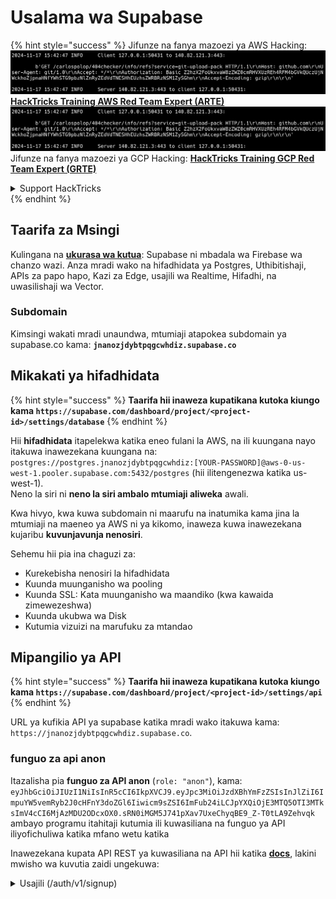 # Usalama wa Supabase

{% hint style="success" %}
Jifunze na fanya mazoezi ya AWS Hacking:<img src="../.gitbook/assets/image (1).png" alt="" data-size="line">[**HackTricks Training AWS Red Team Expert (ARTE)**](https://training.hacktricks.xyz/courses/arte)<img src="../.gitbook/assets/image (1).png" alt="" data-size="line">\
Jifunze na fanya mazoezi ya GCP Hacking: <img src="../.gitbook/assets/image (2).png" alt="" data-size="line">[**HackTricks Training GCP Red Team Expert (GRTE)**<img src="../.gitbook/assets/image (2).png" alt="" data-size="line">](https://training.hacktricks.xyz/courses/grte)

<details>

<summary>Support HackTricks</summary>

* Angalia [**mpango wa usajili**](https://github.com/sponsors/carlospolop)!
* **Jiunge na** 💬 [**kikundi cha Discord**](https://discord.gg/hRep4RUj7f) au [**kikundi cha telegram**](https://t.me/peass) au **fuata** sisi kwenye **Twitter** 🐦 [**@hacktricks\_live**](https://twitter.com/hacktricks\_live)**.**
* **Shiriki mbinu za hacking kwa kuwasilisha PRs kwa** [**HackTricks**](https://github.com/carlospolop/hacktricks) na [**HackTricks Cloud**](https://github.com/carlospolop/hacktricks-cloud) repos za github.

</details>
{% endhint %}

## Taarifa za Msingi

Kulingana na [**ukurasa wa kutua**](https://supabase.com/): Supabase ni mbadala wa Firebase wa chanzo wazi. Anza mradi wako na hifadhidata ya Postgres, Uthibitishaji, APIs za papo hapo, Kazi za Edge, usajili wa Realtime, Hifadhi, na uwasilishaji wa Vector.

### Subdomain

Kimsingi wakati mradi unaundwa, mtumiaji atapokea subdomain ya supabase.co kama: **`jnanozjdybtpqgcwhdiz.supabase.co`**

## **Mikakati ya hifadhidata**

{% hint style="success" %}
**Taarifa hii inaweza kupatikana kutoka kiungo kama `https://supabase.com/dashboard/project/<project-id>/settings/database`**
{% endhint %}

Hii **hifadhidata** itapelekwa katika eneo fulani la AWS, na ili kuungana nayo itakuwa inawezekana kuungana na: `postgres://postgres.jnanozjdybtpqgcwhdiz:[YOUR-PASSWORD]@aws-0-us-west-1.pooler.supabase.com:5432/postgres` (hii ilitengenezwa katika us-west-1).\
Neno la siri ni **neno la siri ambalo mtumiaji aliweka** awali.

Kwa hivyo, kwa kuwa subdomain ni maarufu na inatumika kama jina la mtumiaji na maeneo ya AWS ni ya kikomo, inaweza kuwa inawezekana kujaribu **kuvunjavunja nenosiri**.

Sehemu hii pia ina chaguzi za:

* Kurekebisha nenosiri la hifadhidata
* Kuunda muunganisho wa pooling
* Kuunda SSL: Kata muunganisho wa maandiko (kwa kawaida zimewezeshwa)
* Kuunda ukubwa wa Disk
* Kutumia vizuizi na marufuku za mtandao

## Mipangilio ya API

{% hint style="success" %}
**Taarifa hii inaweza kupatikana kutoka kiungo kama `https://supabase.com/dashboard/project/<project-id>/settings/api`**
{% endhint %}

URL ya kufikia API ya supabase katika mradi wako itakuwa kama: `https://jnanozjdybtpqgcwhdiz.supabase.co`.

### funguo za api anon

Itazalisha pia **funguo za API anon** (`role: "anon"`), kama: `eyJhbGciOiJIUzI1NiIsInR5cCI6IkpXVCJ9.eyJpc3MiOiJzdXBhYmFzZSIsInJlZiI6ImpuYW5vemRyb2J0cHFnY3doZGl6Iiwicm9sZSI6ImFub24iLCJpYXQiOjE3MTQ5OTI3MTksImV4cCI6MjAzMDU2ODcxOX0.sRN0iMGM5J741pXav7UxeChyqBE9_Z-T0tLA9Zehvqk` ambayo programu itahitaji kutumia ili kuwasiliana na funguo ya API iliyofichuliwa katika mfano wetu katika

Inawezekana kupata API REST ya kuwasiliana na API hii katika [**docs**](https://supabase.com/docs/reference/self-hosting-auth/returns-the-configuration-settings-for-the-gotrue-server), lakini mwisho wa kuvutia zaidi ungekuwa:

<details>

<summary>Usajili (/auth/v1/signup)</summary>
```
POST /auth/v1/signup HTTP/2
Host: id.io.net
Content-Length: 90
X-Client-Info: supabase-js-web/2.39.2
Sec-Ch-Ua: "Not-A.Brand";v="99", "Chromium";v="124"
Sec-Ch-Ua-Mobile: ?0
Authorization: Bearer eyJhbGciOiJIUzI1NiIsInR5cCI6IkpXVCJ9.eyJpc3MiOiJzdXBhYmFzZSIsInJlZiI6ImpuYW5vemRyb2J0cHFnY3doZGl6Iiwicm9sZSI6ImFub24iLCJpYXQiOjE3MTQ5OTI3MTksImV4cCI6MjAzMDU2ODcxOX0.sRN0iMGM5J741pXav7UxeChyqBE9_Z-T0tLA9Zehvqk
User-Agent: Mozilla/5.0 (Windows NT 10.0; Win64; x64) AppleWebKit/537.36 (KHTML, like Gecko) Chrome/124.0.6367.60 Safari/537.36
Content-Type: application/json;charset=UTF-8
Apikey: eyJhbGciOiJIUzI1NiIsInR5cCI6IkpXVCJ9.eyJpc3MiOiJzdXBhYmFzZSIsInJlZiI6ImpuYW5vemRyb2J0cHFnY3doZGl6Iiwicm9sZSI6ImFub24iLCJpYXQiOjE3MTQ5OTI3MTksImV4cCI6MjAzMDU2ODcxOX0.sRN0iMGM5J741pXav7UxeChyqBE9_Z-T0tLA9Zehvqk
Sec-Ch-Ua-Platform: "macOS"
Accept: */*
Origin: https://cloud.io.net
Sec-Fetch-Site: same-site
Sec-Fetch-Mode: cors
Sec-Fetch-Dest: empty
Referer: https://cloud.io.net/
Accept-Encoding: gzip, deflate, br
Accept-Language: en-GB,en-US;q=0.9,en;q=0.8
Priority: u=1, i

{"email":"test@exmaple.com","password":"SomeCOmplexPwd239."}
```
</details>

<details>

<summary>Ingia (/auth/v1/token?grant_type=password)</summary>
```
POST /auth/v1/token?grant_type=password HTTP/2
Host: hypzbtgspjkludjcnjxl.supabase.co
Content-Length: 80
X-Client-Info: supabase-js-web/2.39.2
Sec-Ch-Ua: "Not-A.Brand";v="99", "Chromium";v="124"
Sec-Ch-Ua-Mobile: ?0
Authorization: Bearer eyJhbGciOiJIUzI1NiIsInR5cCI6IkpXVCJ9.eyJpc3MiOiJzdXBhYmFzZSIsInJlZiI6ImpuYW5vemRyb2J0cHFnY3doZGl6Iiwicm9sZSI6ImFub24iLCJpYXQiOjE3MTQ5OTI3MTksImV4cCI6MjAzMDU2ODcxOX0.sRN0iMGM5J741pXav7UxeChyqBE9_Z-T0tLA9Zehvqk
User-Agent: Mozilla/5.0 (Windows NT 10.0; Win64; x64) AppleWebKit/537.36 (KHTML, like Gecko) Chrome/124.0.6367.60 Safari/537.36
Content-Type: application/json;charset=UTF-8
Apikey: eyJhbGciOiJIUzI1NiIsInR5cCI6IkpXVCJ9.eyJpc3MiOiJzdXBhYmFzZSIsInJlZiI6ImpuYW5vemRyb2J0cHFnY3doZGl6Iiwicm9sZSI6ImFub24iLCJpYXQiOjE3MTQ5OTI3MTksImV4cCI6MjAzMDU2ODcxOX0.sRN0iMGM5J741pXav7UxeChyqBE9_Z-T0tLA9Zehvqk
Sec-Ch-Ua-Platform: "macOS"
Accept: */*
Origin: https://cloud.io.net
Sec-Fetch-Site: same-site
Sec-Fetch-Mode: cors
Sec-Fetch-Dest: empty
Referer: https://cloud.io.net/
Accept-Encoding: gzip, deflate, br
Accept-Language: en-GB,en-US;q=0.9,en;q=0.8
Priority: u=1, i

{"email":"test@exmaple.com","password":"SomeCOmplexPwd239."}
```
</details>

Hivyo, kila wakati unapotambua mteja anayetumia supabase na subdomain waliyotolewa (inawezekana kwamba subdomain ya kampuni ina CNAME juu ya subdomain yao ya supabase), unaweza kujaribu **kuunda akaunti mpya kwenye jukwaa kwa kutumia supabase API**.

### funguo za siri / huduma\_role api

Funguo ya siri ya API pia itaundwa na **`role: "service_role"`**. Funguo hii ya API inapaswa kuwa ya siri kwa sababu itakuwa na uwezo wa kupita **Usalama wa Kiwango cha Safu**.

Funguo ya API inaonekana kama hii: `eyJhbGciOiJIUzI1NiIsInR5cCI6IkpXVCJ9.eyJpc3MiOiJzdXBhYmFzZSIsInJlZiI6ImpuYW5vemRyb2J0cHFnY3doZGl6Iiwicm9sZSI6InNlcnZpY2Vfcm9sZSIsImlhdCI6MTcxNDk5MjcxOSwiZXhwIjoyMDMwNTY4NzE5fQ.0a8fHGp3N_GiPq0y0dwfs06ywd-zhTwsm486Tha7354`

### JWT Siri

**JWT Siri** pia itaundwa ili programu iweze **kuunda na kusaini token za JWT za kawaida**.

## Uthibitishaji

### Usajili

{% hint style="success" %}
Kwa **kawaida** supabase itaruhusu **watumiaji wapya kuunda akaunti** kwenye mradi wako kwa kutumia viungo vya API vilivyotajwa hapo awali.
{% endhint %}

Hata hivyo, akaunti hizi mpya, kwa kawaida, **zitahitaji kuthibitisha anwani yao ya barua pepe** ili waweze kuingia kwenye akaunti. Inawezekana kuwezesha **"Ruhusu kuingia bila jina"** ili kuruhusu watu kuingia bila kuthibitisha anwani yao ya barua pepe. Hii inaweza kutoa ufikiaji wa **data zisizotarajiwa** (wanapata majukumu `public` na `authenticated`).\
Hii ni wazo mbaya sana kwa sababu supabase inatoza kwa kila mtumiaji aliye hai hivyo watu wanaweza kuunda watumiaji na kuingia na supabase itatoza kwa hao:

<figure><img src="../.gitbook/assets/image (1) (1) (1).png" alt=""><figcaption></figcaption></figure>

### Nywila & vikao

Inawezekana kuashiria urefu wa chini wa nywila (kwa kawaida), mahitaji (hapana kwa kawaida) na kuzuia matumizi ya nywila zilizovuja.\
Inapendekezwa **kuboresha mahitaji kwani yale ya kawaida ni dhaifu**.

* Vikao vya Watumiaji: Inawezekana kusanidi jinsi vikao vya watumiaji vinavyofanya kazi (muda wa kuisha, kikao 1 kwa mtumiaji...)
* Ulinzi wa Bot na Dhuluma: Inawezekana kuwezesha Captcha.

### Mipangilio ya SMTP

Inawezekana kuweka SMTP kutuma barua pepe.

### Mipangilio ya Juu

* Weka muda wa kuisha kwa funguo za ufikiaji (3600 kwa kawaida)
* Weka kugundua na kufuta funguo za upya zinazoweza kuwa na hatari na muda wa kuisha
* MFA: Onyesha ni vigezo vingapi vya MFA vinaweza kuandikishwa kwa wakati mmoja kwa mtumiaji (10 kwa kawaida)
* Max Direct Database Connections: Idadi ya juu ya muunganisho inayotumika kwa uthibitisho (10 kwa kawaida)
* Max Request Duration: Muda wa juu unaoruhusiwa kwa ombi la Auth kudumu (10s kwa kawaida)

## Hifadhi

{% hint style="success" %}
Supabase inaruhusu **hifadhi ya faili** na kufanya zipatikane kupitia URL (inatumia S3 buckets).
{% endhint %}

* Weka kikomo cha ukubwa wa faili zinazopakiwa (kawaida ni 50MB)
* Muunganisho wa S3 unapatikana kwa URL kama: `https://jnanozjdybtpqgcwhdiz.supabase.co/storage/v1/s3`
* Inawezekana **kuomba funguo za ufikiaji za S3** ambazo zinaundwa na `access key ID` (mfano `a37d96544d82ba90057e0e06131d0a7b`) na `secret access key` (mfano `58420818223133077c2cec6712a4f909aec93b4daeedae205aa8e30d5a860628`)

## Edge Functions

Inawezekana **hifadhi siri** katika supabase pia ambazo zitakuwa **zinapatikana na kazi za edge** (zinaweza kuundwa na kufutwa kutoka kwenye wavuti, lakini haiwezekani kufikia thamani yao moja kwa moja).

{% hint style="success" %}
Jifunze & fanya mazoezi ya AWS Hacking:<img src="../.gitbook/assets/image (1).png" alt="" data-size="line">[**HackTricks Training AWS Red Team Expert (ARTE)**](https://training.hacktricks.xyz/courses/arte)<img src="../.gitbook/assets/image (1).png" alt="" data-size="line">\
Jifunze & fanya mazoezi ya GCP Hacking: <img src="../.gitbook/assets/image (2).png" alt="" data-size="line">[**HackTricks Training GCP Red Team Expert (GRTE)**<img src="../.gitbook/assets/image (2).png" alt="" data-size="line">](https://training.hacktricks.xyz/courses/grte)

<details>

<summary>Support HackTricks</summary>

* Angalia [**mpango wa usajili**](https://github.com/sponsors/carlospolop)!
* **Jiunge na** 💬 [**kikundi cha Discord**](https://discord.gg/hRep4RUj7f) au [**kikundi cha telegram**](https://t.me/peass) au **fuata** sisi kwenye **Twitter** 🐦 [**@hacktricks\_live**](https://twitter.com/hacktricks\_live)**.**
* **Shiriki mbinu za udukuzi kwa kuwasilisha PRs kwa** [**HackTricks**](https://github.com/carlospolop/hacktricks) na [**HackTricks Cloud**](https://github.com/carlospolop/hacktricks-cloud) repos za github.

</details>
{% endhint %}

